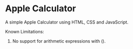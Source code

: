 Apple Calculator
===============

A simple Apple Calculator using HTML, CSS and JavaScript.


Known Limitations:

1. No support for arithmetic expressions with ().
